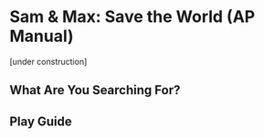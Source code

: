 # Sam & Max: Save the World (AP Manual)
[under construction]

## What Are You Searching For?


## Play Guide
